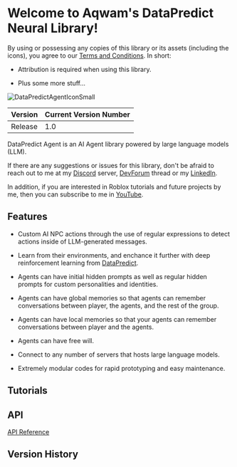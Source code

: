 # Welcome to Aqwam's DataPredict Neural Library!

By using or possessing any copies of this library or its assets (including the icons), you agree to our [Terms and Conditions](TermsAndConditions.md). In short:

* Attribution is required when using this library.

* Plus some more stuff...

![DataPredictAgentIconSmall](https://github.com/user-attachments/assets/7d92d759-5771-48dd-b934-2220817d4a28)

| Version | Current Version Number |
|---------|------------------------|
| Release | 1.0                    |

DataPredict Agent is an AI Agent library powered by large language models (LLM).

If there are any suggestions or issues for this library, don't be afraid to reach out to me at my [Discord](https://discord.gg/BAZsynkede) server, [DevForum](https://devforum.roblox.com/t/datapredict-neural-version-beta-zero-pytorch-like-deep-learning-library-meets-roblox/3010845) thread or my [LinkedIn](https://www.linkedin.com/in/aqwam-harish-aiman/).

In addition, if you are interested in Roblox tutorials and future projects by me, then you can subscribe to me in [YouTube](https://www.youtube.com/channel/UCUrwoxv5dufEmbGsxyEUPZw).

## Features

* Custom AI NPC actions through the use of regular expressions to detect actions inside of LLM-generated messages.

* Learn from their environments, and enchance it further with deep reinforcement learning from [DataPredict](https://aqwamcreates.github.io/DataPredict/).

* Agents can have initial hidden prompts as well as regular hidden prompts for custom personalities and identities.

* Agents can have global memories so that agents can remember conversations between player, the agents, and the rest of the group.

* Agents can have local memories so that your agents can remember conversations between player and the agents.

* Agents can have free will.

* Connect to any number of servers that hosts large language models.

* Extremely modular codes for rapid prototyping and easy maintenance.

## Tutorials

## API

[API Reference](API.md)

## Version History
